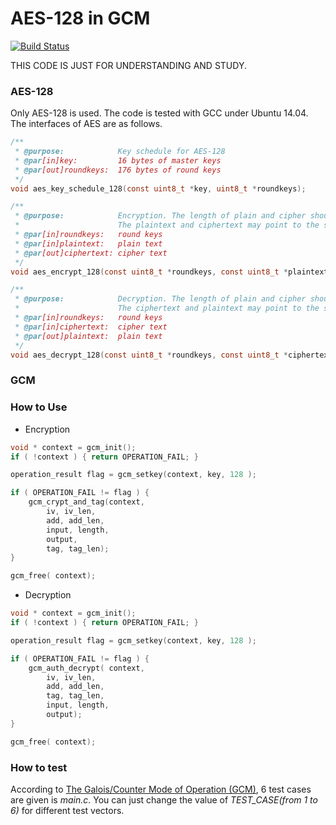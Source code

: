 # AES-128 in GCM

[![Build Status](https://travis-ci.org/openluopworld/aes_gcm.svg?branch=master)](https://travis-ci.org/openluopworld/aes_gcm)

THIS CODE IS JUST FOR UNDERSTANDING AND STUDY.

### AES-128
Only AES-128 is used. The code is tested with GCC under Ubuntu 14.04. The interfaces of AES are as follows.
```C
/**
 * @purpose:			Key schedule for AES-128
 * @par[in]key:			16 bytes of master keys
 * @par[out]roundkeys:	176 bytes of round keys
 */
void aes_key_schedule_128(const uint8_t *key, uint8_t *roundkeys);

/**
 * @purpose:			Encryption. The length of plain and cipher should be one block (16 bytes).
 *						The plaintext and ciphertext may point to the same memory
 * @par[in]roundkeys:	round keys
 * @par[in]plaintext:	plain text
 * @par[out]ciphertext:	cipher text
 */
void aes_encrypt_128(const uint8_t *roundkeys, const uint8_t *plaintext, uint8_t *ciphertext);

/**
 * @purpose:			Decryption. The length of plain and cipher should be one block (16 bytes).
 *						The ciphertext and plaintext may point to the same memory
 * @par[in]roundkeys:	round keys
 * @par[in]ciphertext:	cipher text
 * @par[out]plaintext:	plain text
 */
void aes_decrypt_128(const uint8_t *roundkeys, const uint8_t *ciphertext, uint8_t *plaintext);
```

### GCM

### How to Use
* Encryption
```C
void * context = gcm_init();
if ( !context ) { return OPERATION_FAIL; }

operation_result flag = gcm_setkey(context, key, 128 );

if ( OPERATION_FAIL != flag ) {
	gcm_crypt_and_tag(context,
		iv, iv_len,
		add, add_len,
		input, length,
		output,
		tag, tag_len);
}

gcm_free( context);
```
* Decryption
```C
void * context = gcm_init();
if ( !context ) { return OPERATION_FAIL; }

operation_result flag = gcm_setkey(context, key, 128 );

if ( OPERATION_FAIL != flag ) {
	gcm_auth_decrypt( context,
		iv, iv_len,
		add, add_len,
		tag, tag_len,
		input, length,
		output);
}

gcm_free( context);
```

### How to test
According to [The Galois/Counter Mode of Operation (GCM)], 6 test cases are given is *main.c*. You can just change the value of *TEST_CASE(from 1 to 6)* for different test vectors.

[The Galois/Counter Mode of Operation (GCM)]:<http://csrc.nist.gov/groups/ST/toolkit/BCM/documents/proposedmodes/gcm/gcm-spec.pdf>